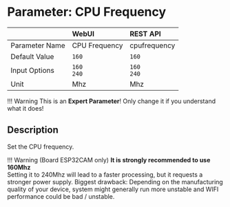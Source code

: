 # Parameter: CPU Frequency

|                   | WebUI               | REST API
|:---               |:---                 |:----
| Parameter Name    | CPU Frequency       | cpufrequency
| Default Value     | `160`               | `160`
| Input Options     | `160`<br>`240`      | `160`<br>`240` 
| Unit              | Mhz                 | Mhz


!!! Warning
    This is an **Expert Parameter**! Only change it if you understand what it does!  


## Description

Set the CPU frequency.


!!! Warning (Board ESP32CAM only)
    **It is strongly recommended to use 160Mhz**<br>
    Setting it to 240Mhz will lead to a faster processing, but it requests a stronger power supply.
    Biggest drawback: Depending on the manufacturing quality of your device, system might generally run more
    unstable and WIFI performance could be bad / unstable.
